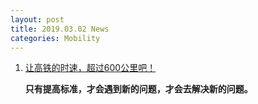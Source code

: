 ```yaml
---
layout: post
title: 2019.03.02 News
categories: Mobility
---
```


1. [让高铁的时速，超过600公里吧！](https://www.huxiu.com/article/286711.html)

    **只有提高标准，才会遇到新的问题，才会去解决新的问题。**
    